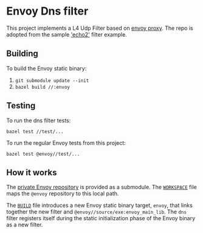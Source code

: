 # Envoy Dns filter
This project implements a L4 Udp Filter based on [envoy proxy](https://github.com/envoyproxy). 
The repo is adopted from the sample ['echo2'](https://github.com/envoyproxy/envoy-filter-example) filter example.

## Building

To build the Envoy static binary:

1. `git submodule update --init`
2. `bazel build //:envoy`

## Testing

To run the dns filter tests:

`bazel test //test/...`

To run the regular Envoy tests from this project:

`bazel test @envoy//test/...`

## How it works

The [private Envoy repository](https://github.com/sumukhs/envoy) is provided as a submodule.
The [`WORKSPACE`](WORKSPACE) file maps the `@envoy` repository to this local path.

The [`BUILD`](BUILD) file introduces a new Envoy static binary target, `envoy`,
that links together the new filter and `@envoy//source/exe:envoy_main_lib`. The
`dns` filter registers itself during the static initialization phase of the
Envoy binary as a new filter.